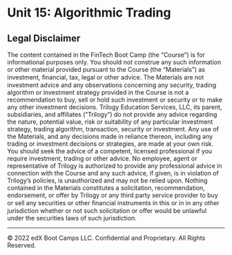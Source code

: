 # Unit 15: Algorithmic Trading

## Legal Disclaimer

The content contained in the FinTech Boot Camp (the “Course”) is for informational purposes only. You should not construe any such information or other material provided pursuant to the Course (the “Materials”) as investment, ﬁnancial, tax, legal or other advice. The Materials are not investment advice and any observations concerning any security, trading algorithm or investment strategy provided in the Course is not a recommendation to buy, sell or hold such investment or security or to make any other investment decisions. Trilogy Education Services, LLC, its parent, subsidiaries, and affiliates (“Trilogy”) do not provide any advice regarding the nature, potential value, risk or suitability of any particular investment strategy, trading algorithm, transaction, security or investment. Any use of the Materials, and any decisions made in reliance thereon, including any trading or investment decisions or strategies, are made at your own risk. You should seek the advice of a competent, licensed professional if you require investment, trading or other advice. No employee, agent or representative of Trilogy is authorized to provide any professional advice in connection with the Course and any such advice, if given, is in violation of Trilogy’s policies, is unauthorized and may not be relied upon. Nothing contained in the Materials constitutes a solicitation, recommendation, endorsement, or offer by Trilogy or any third party service provider to buy or sell any securities or other ﬁnancial instruments in this or in in any other jurisdiction whether or not such solicitation or offer would be unlawful under the securities laws of such jurisdiction.

---

© 2022 edX Boot Camps LLC. Confidential and Proprietary. All Rights Reserved.
